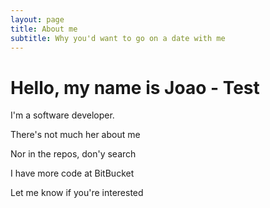 ```yaml
---
layout: page
title: About me
subtitle: Why you'd want to go on a date with me
---
```


# Hello, my name is Joao - Test
I'm a software developer.

There's not much her about me

Nor in the repos, don'y search

I have more code at BitBucket

Let me know if you're interested
